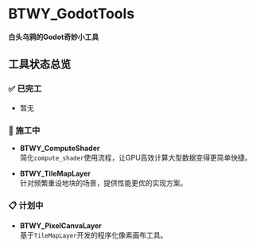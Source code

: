 # BTWY_GodotTools  
**白头乌鸦的Godot奇妙小工具**


## 工具状态总览

### ✅ 已完工
- 暂无


### 🔨 施工中
- **BTWY_ComputeShader**  
  简化`compute_shader`使用流程，让GPU高效计算大型数据变得更简单快捷。

- **BTWY_TileMapLayer**  
  针对频繁重设地块的场景，提供性能更优的实现方案。


### 📋 计划中
- **BTWY_PixelCanvaLayer**  
  基于`TileMapLayer`开发的程序化像素画布工具。


